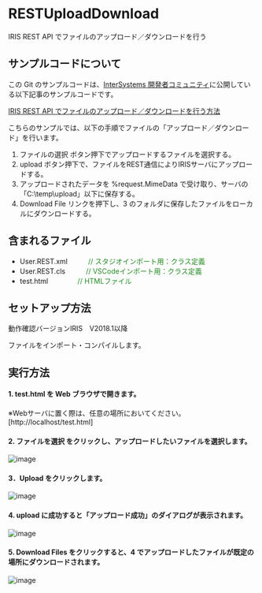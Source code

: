 # RESTUploadDownload
 IRIS REST API でファイルのアップロード／ダウンロードを行う

## サンプルコードについて
この Git のサンプルコードは、[InterSystems 開発者コミュニティ](https://jp.community.intersystems.com/)に公開している以下記事のサンプルコードです。  
  
[IRIS REST API でファイルのアップロード／ダウンロードを行う方法](https://jp.community.intersystems.com/node/525251)

  
こちらのサンプルでは、以下の手順でファイルの「アップロード／ダウンロード」を行います。  

1. ファイルの選択 ボタン押下でアップロードするファイルを選択する。
2. upload ボタン押下で、ファイルをREST通信によりIRISサーバにアップロードする。
3. アップロードされたデータを %request.MimeData で受け取り、サーバの「C:\temp\upload」以下に保存する。
4. Download File リンクを押下し、3 のフォルダに保存したファイルをローカルにダウンロードする。
  
  
## 含まれるファイル
* User.REST.xml　　　<font color="ForestGreen">// スタジオインポート用：クラス定義</font>
* User.REST.cls　　　<font color="ForestGreen">// VSCodeインポート用：クラス定義</font>
* test.html　　  　　<font color="ForestGreen">// HTMLファイル</font> 

  
## セットアップ方法
動作確認バージョンIRIS　V2018.1以降
 
ファイルをインポート・コンパイルします。

  
## 実行方法

#### 1. test.html を Web ブラウザで開きます。
※Webサーバに置く際は、任意の場所においてください。
[http://localhost/test.html]

#### 2. ファイルを選択 をクリックし、アップロードしたいファイルを選択します。
![image](https://github.com/rkake/RESTUploadDownload/assets/24215130/dfbf193d-00d2-48d1-8dcc-41c6f5e28821)

#### 3．Upload をクリックします。
![image](https://github.com/rkake/RESTUploadDownload/assets/24215130/d6983fff-792c-455d-bc84-2e89eeed6162)

#### 4. upload に成功すると「アップロード成功」のダイアログが表示されます。
![image](https://github.com/rkake/RESTUploadDownload/assets/24215130/808283cd-6fe0-4297-bc17-45b0dc8520ee)

#### 5. Download Files をクリックすると、4 でアップロードしたファイルが既定の場所にダウンロードされます。
![image](https://github.com/rkake/RESTUploadDownload/assets/24215130/b750656e-2782-46e5-9ffe-e1b093224fb1)

~~~

